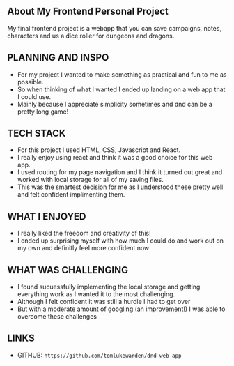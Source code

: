 ## About My Frontend Personal Project
My final frontend project is a webapp that you can save campaigns, notes, characters and us a dice roller for dungeons and dragons.

## PLANNING AND INSPO
- For my project I wanted to make something as practical and fun to me as possible. 
- So when thinking of what I wanted I ended up landing on a web app that I could use.
- Mainly because I appreciate simplicity sometimes and dnd can be a pretty long game!

## TECH STACK
- For this project I used HTML, CSS, Javascript and React.
- I really enjoy using react and think it was a good choice for this web app.
- I used routing for my page navigation and I think it turned out great and worked with local storage for all of my saving files.
- This was the smartest decision for me as I understood these pretty well and felt confident implimenting them.

## WHAT I ENJOYED
- I really liked the freedom and creativity of this!
- I ended up surprising myself with how much I could do and work out on my own and definitly feel more confident now

## WHAT WAS CHALLENGING
- I found sucuessfully implementing the local storage and getting everything work as I wanted it to the most challenging.
- Although I felt confident it was still a hurdle I had to get over
- But with a moderate amount of googling (an improvement!) I was able to overcome these challenges

## LINKS

- GITHUB: `https://github.com/tomlukewarden/dnd-web-app`